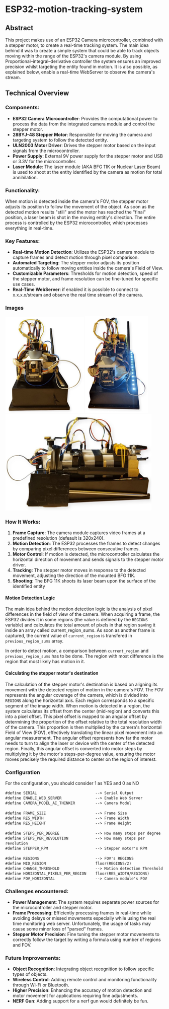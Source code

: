 # ESP32-motion-tracking-system

## Abstract
This project makes use of an ESP32 Camera microcontroller, combined with a stepper motor, to create a real-time tracking system. 
The main idea behind it was to create a simple system that could be able to track objects moving within the range of the ESP32's camera module.
By using Proportional–integral–derivative controller the system ensures an improved precision whilst targeting the entity found in motion.
It is also possible, as explained below, enable a real-time WebServer to observe the camera's stream.
## Technical Overview

### Components:
- **ESP32 Camera Microcontroller**: Provides the computational power to process the data from the integrated camera module and control the stepper motor.
- **28BYJ-48 Stepper Motor**: Responsible for moving the camera and targeting system to follow the detected entity.
- **ULN2003 Motor Driver**: Drives the stepper motor based on the input signals from the microcontroller.
- **Power Supply**: External 9V power supply for the stepper motor and USB or 3.3V for the microcontroller.
- **Laser Module**: The laser module (AKA BFG 11K or Nuclear Laser Beam) is used to shoot at the entity identified by the camera as motion for total annihilation.

### Functionality:
When motion is detected inside the camera's FOV, the stepper motor adjusts its position to follow the movement of the object. As soon as the detected motion results "still" and the motor has reached the "final" position, a laser beam is shot in the moving entitiy's direction. The entire process is controlled by the ESP32 microcontroller, which processes everything in real-time.

### Key Features:
- **Real-time Motion Detection**: Utilizes the ESP32's camera module to capture frames and detect motion through pixel comparison.
- **Automated Targeting**: The stepper motor adjusts its position automatically to follow moving entities inside the camera's Field of View.
- **Customizable Parameters**: Thresholds for motion detection, speed of the stepper motor, and frame resolution can be fine-tuned for specific use cases.
- **Real-Time WebServer**: if enabled it is possible to connect to x.x.x.x/stream and observe the real time stream of the camera.
### Images

<img src="./images/esp32_2.jpg" alt="ESP32 Image 2" width="250" />
<img src="./images/esp32_1.jpg" alt="ESP32 Image 1" width="200" />
<img src="./images/esp32_0.jpg" alt="ESP32 Image 0" width="465" />

### How It Works:
1. **Frame Capture**: The camera module captures video frames at a predefined resolution (defeault is 320x240).
2. **Motion Detection**: The ESP32 processes the frames to detect changes by comparing pixel differences between consecutive frames.
3. **Motor Control**: If motion is detected, the microcontroller calculates the horizontal direction of movement and sends signals to the stepper motor driver.
4. **Tracking**: The stepper motor moves in response to the detected movement, adjusting the direction of the mounted BFG 11K.
5. **Shooting**: The BFG 11K shoots its laser beam upon the surface of the identified entity

#### Motion Detection Logic
The main idea behind the motion detection logic is the analysis of pixel differences in the field of view of the camera.
When acquiring a frame, the ESP32 divides it in some regions (the value is defined by the `REGIONS` variable) and calculates the total amount of pixels in that region saving it inside an array called current_region_sums. As soon as another frame is captured, the current value of `current_region` is transfered in `previous_region_sums` array.

In order to detect motion, a comparison between `current_region` and `previous_region_sums` has to be done. The region with most difference is the region that most likely has motion in it.

#### Calculating the stepper motor's destination
The calculation of the stepper motor's destination is based on aligning its movement with the detected region of motion in the camera's FOV. The FOV represents the angular coverage of the camera, which is divided into `REGIONS` along the horizontal axis. Each region corresponds to a specific segment of the image width. When motion is detected in a region, the system calculates its offset from the center (mid-region) and converts this into a pixel offset. This pixel offset is mapped to an angular offset by determining the proportion of the offset relative to the total resolution width of the camera. This proportion is then multiplied by the camera's horizontal Field of View (FOV), effectively translating the linear pixel movement into an angular measurement. The angular offset represents how far the motor needs to turn to align the laser or device with the center of the detected region. Finally, this angular offset is converted into motor steps by multiplying it by the motor's steps-per-degree value, ensuring the motor moves precisely the required distance to center on the region of interest.
### Configuration
For the configuration, you should consider 1 as YES and 0 as NO
```
#define SERIAL                          --> Serial Output
#define ENABLE_WEB_SERVER               --> Enable Web Server
#define CAMERA_MODEL_AI_THINKER         --> Camera Model

#define FRAME_SIZE                      --> Frame Size
#define RES_WIDTH                       --> Frame Width
#define RES_HEIGHT                      --> Frame Height

#define STEPS_PER_DEGREE                --> How many steps per degree
#define STEPS_PER_REVOLUTION            --> How many steps per revolution
#define STEPPER_RPM                     --> Stepper motor's RPM

#define REGIONS                         --> FOV's REGIONS
#define MID_REGION                      floor(REGIONS/2)
#define CHANGE_THRESHOLD                --> Motion detection Threshold
#define HORIZONTAL_PIXELS_PER_REGION    floor(RES_WIDTH/REGIONS)      
#define FOV_HORIZONTAL                  --> Camera module's FOV
```
### Challenges encountered:
- **Power Management**: The system requires separate power sources for the microcontroller and stepper motor. 
- **Frame Processing**: Efficiently processing frames in real-time while avoiding delays or missed movements especially while using the real time monitoring web server. Unfortunately, the usage of tasks may cause some minor loss of "parsed" frames.
- **Stepper Motor Precision**: Fine tuning the stepper motor movements to correctly follow the target by writing a formula using number of regions and FOV.

### Future Improvements:
- **Object Recognition**: Integrating object recognition to follow specific types of objects.
- **Wireless Control**: Adding remote control and monitoring functionality through Wi-Fi or Bluetooth.
- **Higher Precision**: Enhancing the accuracy of motion detection and motor movement for applications requiring fine adjustments.
- **NERF Gun**: Adding support for a nerf gun would definitely be fun.

